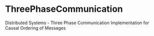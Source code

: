 # ThreePhaseCommunication
Distributed Systems - Three Phase Communication Implementation for Causal Ordering of Messages
